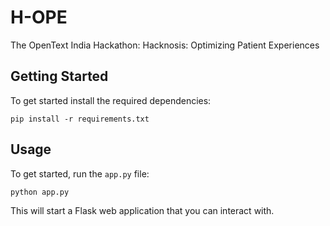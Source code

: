 # H-OPE
The OpenText India Hackathon: Hacknosis: Optimizing Patient Experiences


## Getting Started

To get started install the required dependencies:

   ```
   pip install -r requirements.txt
   ```

## Usage

To get started, run the `app.py` file:

```
python app.py
```

This will start a Flask web application that you can interact with. 
